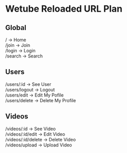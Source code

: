 <h1>Wetube Reloaded URL Plan</h1>

<h2>Global</h2>
/ -> Home<br>
/join -> Join<br>
/login -> Login<br>
/search -> Search<br>

<h2>Users</h2>
/users/:id -> See User<br>
/users/logout -> Logout<br>
/users/edit -> Edit My Pofile<br>
/users/delete -> Delete My Profile<br>

<h2>Videos</h2>
/videos/:id -> See Video<br>
/videos/:id/edit -> Edit Video<br>
/videos/:id/delete -> Delete Video<br>
/videos/upload -> Upload Video<br>

